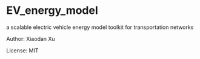 # EV_energy_model
a scalable electric vehicle energy model toolkit for transportation networks

Author: Xiaodan Xu

License: MIT
